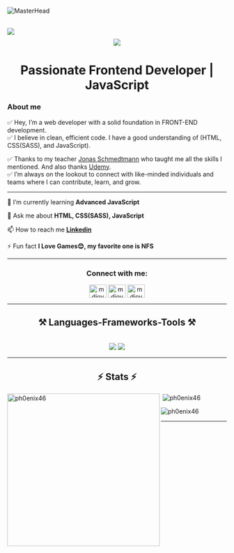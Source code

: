![MasterHead](https://repository-images.githubusercontent.com/588181932/e36ec678-7984-4cdd-8e4c-a3932772ff8e)
<br/>
<br/>

<img align="left" src="https://visitor-badge.laobi.icu/badge?page_id=pH0enix46.pH0enix46" />
<h1 align="center">
    <img src="https://readme-typing-svg.herokuapp.com/?font=Righteous&size=45&center=true&vCenter=true&width=500&height=70&duration=4000&lines=Hi+There!+👋+I'm+MD+JOY;" />
</h1>
<h1 align="center">Passionate Frontend Developer | JavaScript</h1>
<h3>About me</h3>
✅ Hey, I’m a web developer with a solid foundation in FRONT-END development.<br/> 
✅ I believe in clean, efficient code. I have a good understanding of (HTML, CSS(SASS), and JavaScript).<br/> 

✅ Thanks to my teacher [Jonas Schmedtmann](https://www.udemy.com/user/jonasschmedtmann/) who taught me all the skills I mentioned. And also thanks [Udemy](https://www.udemy.com/). <br/>
✅ I’m always on the lookout to connect with like-minded individuals and teams where I can contribute, learn, and grow.
<hr/>

<div align="left">
    
🌱 I’m currently learning **Advanced JavaScript**

💬 Ask me about **HTML, CSS(SASS), JavaScript**

📫 How to reach me **[Linkedin](https://www.linkedin.com/in/mdjoy46/)**

⚡ Fun fact **I Love Games😊, my favorite one is NFS**

</div>
<hr/>
<h3 align="center">Connect with me:</h3>
<p align="center">
<a href="https://twitter.com/mdjoy4646" target="blank"><img align="center" src="https://raw.githubusercontent.com/rahuldkjain/github-profile-readme-generator/master/src/images/icons/Social/twitter.svg" alt="mdjoy4646" height="30" width="40" /></a>
<a href="https://linkedin.com/in/mdjoy46" target="blank"><img align="center" src="https://raw.githubusercontent.com/rahuldkjain/github-profile-readme-generator/master/src/images/icons/Social/linked-in-alt.svg" alt="mdjoy46" height="30" width="40" /></a>
<a href="https://fb.com/mdjoy46" target="blank"><img align="center" src="https://raw.githubusercontent.com/rahuldkjain/github-profile-readme-generator/master/src/images/icons/Social/facebook.svg" alt="mdjoy46" height="30" width="40" /></a>
</p>
<hr/>
 
<h2 align="center">⚒️ Languages-Frameworks-Tools ⚒️</h2>
<br/>
<div align="center">
    <img src="https://skillicons.dev/icons?i=html,css,sass" />
    <img src="https://skillicons.dev/icons?i=javascript" /><br>
</div>
<hr/>

<h2 align="center">⚡ Stats ⚡</h2>
<p><img align="left" width=350 src="https://github-readme-stats.vercel.app/api/top-langs?username=ph0enix46&show_icons=true&locale=en&layout=compact&theme=tokyonight" alt="ph0enix46" /></p>
<p>&nbsp;<img align="center" src="https://github-readme-stats.vercel.app/api?username=ph0enix46&show_icons=true&locale=en&theme=tokyonight&rank_icon=github&border_radius=10" alt="ph0enix46" /></p>
<p><img align="center" src="https://github-readme-streak-stats.herokuapp.com/?user=ph0enix46&&theme=tokyonight" alt="ph0enix46" /></p>
<hr/>
